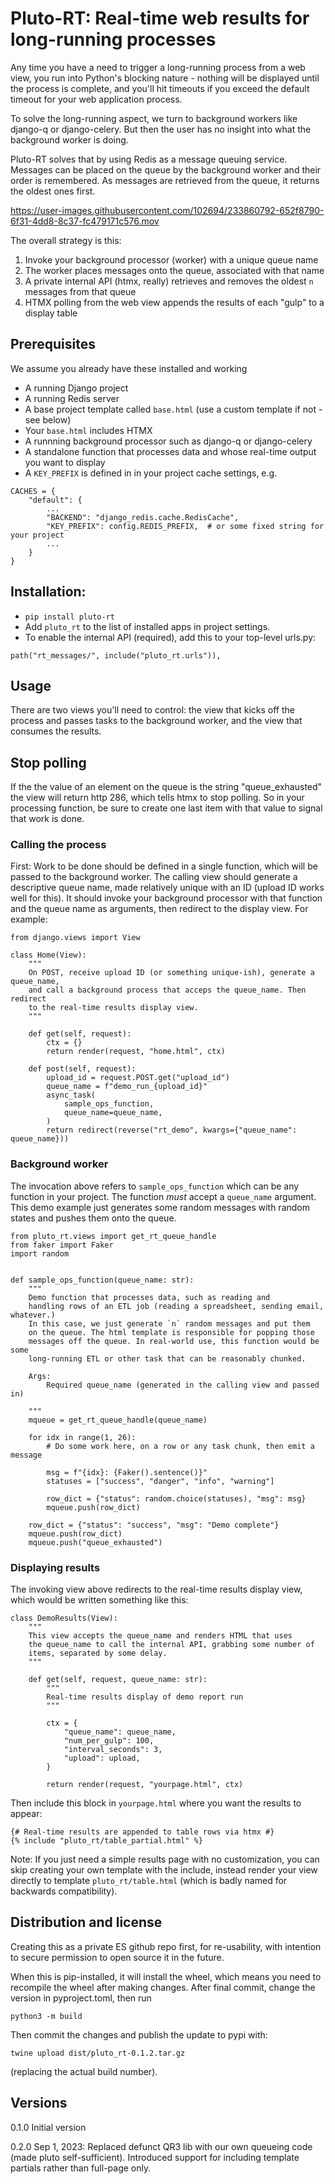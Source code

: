 # Pluto-RT: Real-time web results for long-running processes

Any time you have a need to trigger a long-running process from a web view, you run into Python's
blocking nature - nothing will be displayed until the process is complete, and you'll hit timeouts
if you exceed the default timeout for your web application process.

To solve the long-running aspect, we turn to background workers like django-q or django-celery. But
then the user has no insight into what the background worker is doing.

Pluto-RT solves that by using Redis as a message queuing service. Messages can be placed on the
queue by the background worker and their order is remembered. As messages are retrieved from the
queue, it returns the oldest ones first.

https://user-images.githubusercontent.com/102694/233860792-652f8790-6f31-4dd8-8c37-fc479171c576.mov

The overall strategy is this:

1. Invoke your background processor (worker) with a unique queue name
1. The worker places messages onto the queue, associated with that name
1. A private internal API (htmx, really) retrieves and removes the oldest `n` messages from that queue
1. HTMX polling from the web view appends the results of each "gulp" to a display table


## Prerequisites

We assume you already have these installed and working

- A running Django project
- A running Redis server
- A base project template called `base.html` (use a custom template if not - see below)
- Your `base.html` includes HTMX
- A runnning background processor such as django-q or django-celery
- A standalone function that processes data and whose real-time output you want to display
- A `KEY_PREFIX` is defined in in your project cache settings, e.g.

```
CACHES = {
    "default": {
        ...
        "BACKEND": "django_redis.cache.RedisCache",
        "KEY_PREFIX": config.REDIS_PREFIX,  # or some fixed string for your project
        ...
    }
}
```

## Installation:

- `pip install pluto-rt`
- Add `pluto_rt` to the list of installed apps in project settings.
- To enable the internal API (required), add this to your top-level urls.py:

```
path("rt_messages/", include("pluto_rt.urls")),
```

## Usage
There are two views you'll need to control: the view that kicks off the process
and passes tasks to the background worker, and the view that consumes the results.

## Stop polling

If the the value of an element on the queue is the string "queue_exhausted"
the view will return http 286, which tells htmx to stop polling. So in your
processing function, be sure to create one last item with that value to
signal that work is done.

### Calling the process

First: Work to be done should be defined in a single function, which will be passed to the
background worker.  The calling view should generate a descriptive queue name, made relatively
unique with an ID (upload ID works well for this). It should invoke your background processor with
that function and the queue name as arguments, then redirect to the display view. For example:

```
from django.views import View

class Home(View):
    """
    On POST, receive upload ID (or something unique-ish), generate a queue_name,
    and call a background process that acceps the queue_name. Then redirect
    to the real-time results display view.
    """

    def get(self, request):
        ctx = {}
        return render(request, "home.html", ctx)

    def post(self, request):
        upload_id = request.POST.get("upload_id")
        queue_name = f"demo_run_{upload_id}"
        async_task(
            sample_ops_function,
            queue_name=queue_name,
        )
        return redirect(reverse("rt_demo", kwargs={"queue_name": queue_name}))
```

### Background worker

The invocation above refers to `sample_ops_function` which can be any function
in your project. The function *must* accept a `queue_name` argument. This demo
example just generates some random messages with random states and pushes them
onto the queue.

```
from pluto_rt.views import get_rt_queue_handle
from faker import Faker
import random


def sample_ops_function(queue_name: str):
    """
    Demo function that processes data, such as reading and
    handling rows of an ETL job (reading a spreadsheet, sending email, whatever.)
    In this case, we just generate `n` random messages and put them
    on the queue. The html template is responsible for popping those
    messages off the queue. In real-world use, this function would be some
    long-running ETL or other task that can be reasonably chunked.

    Args:
        Required queue_name (generated in the calling view and passed in)

    """
    mqueue = get_rt_queue_handle(queue_name)

    for idx in range(1, 26):
        # Do some work here, on a row or any task chunk, then emit a message

        msg = f"{idx}: {Faker().sentence()}"
        statuses = ["success", "danger", "info", "warning"]

        row_dict = {"status": random.choice(statuses), "msg": msg}
        mqueue.push(row_dict)

    row_dict = {"status": "success", "msg": "Demo complete"}
    mqueue.push(row_dict)
    mqueue.push("queue_exhausted")

```

### Displaying results

The invoking view above redirects to the real-time results display view, which would
be written something like this:

```
class DemoResults(View):
    """
    This view accepts the queue_name and renders HTML that uses
    the queue_name to call the internal API, grabbing some number of
    items, separated by some delay.
    """

    def get(self, request, queue_name: str):
        """
        Real-time results display of demo report run
        """

        ctx = {
            "queue_name": queue_name,
            "num_per_gulp": 100,
            "interval_seconds": 3,
            "upload": upload,
        }

        return render(request, "yourpage.html", ctx)
```

Then include this block in `yourpage.html` where you want the results to appear:

```
{# Real-time results are appended to table rows via htmx #}
{% include "pluto_rt/table_partial.html" %}
```

Note: If you just need a simple results page with no customization, you can
skip creating your own template with the include, instead render your view
directly to template `pluto_rt/table.html` (which is badly named for backwards
compatibility).


## Distribution and license

Creating this as a private ES github repo first, for re-usability,
with intention to secure permission to open source it in the future.

When this is pip-installed, it will install the wheel, which means you need to recompile the wheel after making changes. After final commit, change the version in pyproject.toml, then run

`python3 -m build`

Then commit the changes and publish the update to pypi with:

`twine upload dist/pluto_rt-0.1.2.tar.gz`

(replacing the actual build number).

## Versions

0.1.0 Initial version

0.2.0 Sep 1, 2023: Replaced defunct QR3 lib with our own queueing code (made pluto self-sufficient).
    Introduced support for including template partials rather than full-page only.